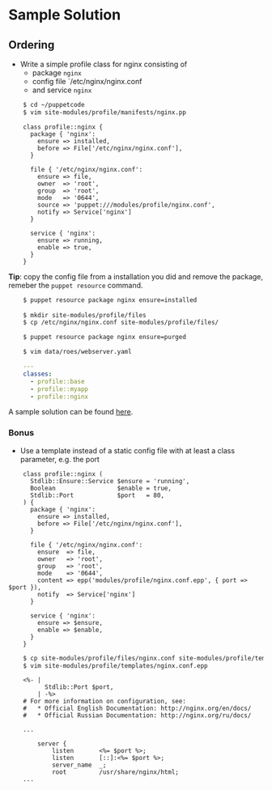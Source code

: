 # Sample Solution

## Ordering

* Write a simple profile class for nginx consisting of
  * package `nginx`
  * config file `/etc/nginx/nginx.conf
  * and service `nginx`

```bash
    $ cd ~/puppetcode
    $ vim site-modules/profile/manifests/nginx.pp
```

```puppet
    class profile::nginx {
      package { 'nginx':
        ensure => installed,
        before => File['/etc/nginx/nginx.conf'],
      }

      file { '/etc/nginx/nginx.conf':
        ensure => file,
        owner  => 'root',
        group  => 'root',
        mode   => '0644',
        source => 'puppet:///modules/profile/nginx.conf',
        notify => Service['nginx']
      }

      service { 'nginx':
        ensure => running,
        enable => true,
      }
    }
```

**Tip**: copy the config file from a installation you did and remove the package, remeber the `puppet resource` command.

```bash
    $ puppet resource package nginx ensure=installed
    
    $ mkdir site-modules/profile/files
    $ cp /etc/nginx/nginx.conf site-modules/profile/files/

    $ puppet resource package nginx ensure=purged

    $ vim data/roes/webserver.yaml
```

```yaml
    ---
    classes:
      - profile::base
      - profile::myapp
      - profile::nginx
```

A sample solution can be found [here](./solutions/150_ordering.md).

### Bonus

* Use a template instead of a static config file with at least a class parameter, e.g. the port

```puppet
    class profile::nginx (
      Stdlib::Ensure::Service $ensure = 'running',
      Boolean                 $enable = true,
      Stdlib::Port            $port   = 80,
    ) {
      package { 'nginx':
        ensure => installed,
        before => File['/etc/nginx/nginx.conf'],
      }

      file { '/etc/nginx/nginx.conf':
        ensure  => file,
        owner   => 'root',
        group   => 'root',
        mode    => '0644',
        content => epp('modules/profile/nginx.conf.epp', { port => $port }),
        notify  => Service['nginx']
      }

      service { 'nginx':
        ensure => $ensure,
        enable => $enable,
      }
    }
```

```bash
    $ cp site-modules/profile/files/nginx.conf site-modules/profile/templates/nginx.conf.epp
    $ vim site-modules/profile/templates/nginx.conf.epp
```

```puppet
    <%- |
          Stdlib::Port $port,
        | -%>
    # For more information on configuration, see:
    #   * Official English Documentation: http://nginx.org/en/docs/
    #   * Official Russian Documentation: http://nginx.org/ru/docs/
    
    ...
    
        server {
            listen       <%= $port %>;
            listen       [::]:<%= $port %>;
            server_name  _;
            root         /usr/share/nginx/html;
    ...
```
